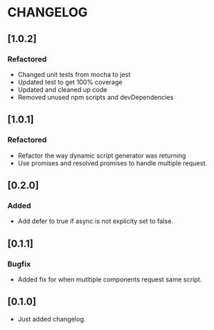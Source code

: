 # CHANGELOG

## [1.0.2]
### Refactored
- Changed unit tests from mocha to jest
- Updated test to get 100% coverage
- Updated and cleaned up code
- Removed unused npm scripts and devDependencies

## [1.0.1]
### Refactored
- Refactor the way dynamic script generator was returning
- Use promises and resolved promises to handle multiple request.

## [0.2.0]
### Added
- Add defer to true if async is not explicity set to false.

## [0.1.1]
### Bugfix
- Added fix for when mutltiple components request same script.

## [0.1.0]
- Just added changelog.